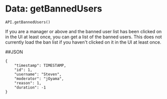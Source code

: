 Data: getBannedUsers
====

```
API.getBannedUsers()
```

If you are a manager or above and the banned user list has been clicked on in the UI at least once, you can get a list of the banned users. This does not currently load the ban list if you haven't clicked on it in the UI at least once.

##JSON

```
{
    "timestamp": TIMESTAMP,
    "id": 1,
    "username": "Steven",
    "moderator": "jOyama",
    "reason": 1,
    "duration": -1
}

```